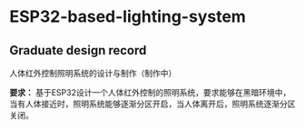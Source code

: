 # ESP32-based-lighting-system

## Graduate design record

人体红外控制照明系统的设计与制作（制作中）

**要求：** 基于ESP32设计一个人体红外控制的照明系统，要求能够在黑暗环境中，当有人体接近时，照明系统能够逐渐分区开启，当人体离开后，照明系统逐渐分区关闭。
